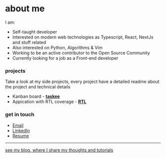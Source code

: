 # about me
I am:
  - Self-taught developer
  - Interested on modern web technologies as Typescript, React, NextJs and stuff related
  - Also interested on Python, Algorithms & Vim
  - Working to be an active contributor to the Open Source Community
  - Currently looking for a job as a Front-end developer

### projects

Take a look at my side projects, every project have a detailed readme about the project and technical details
 - Kanban board - **[taskee](https://github.com/joaovitorzv/taskei)**
 - Appication with RTL coverage - **[RTL](https://github.com/joaovitorzv/rtl)**

### get in touch
  - <a href='mailto:joaovitorzv@outlook.com'>Email</a>
  - <a href="https://www.linkedin.com/in/jo%C3%A3o-vitor-veras-165045186/">LinkedIn</a>
  - <a href="https://github.com/joaovitorzv/joaovitorzv/blob/master/Resume.pdf">Resume</a>

-------------------------------------------------------------------------------------------------
<a href='joaovitorzv.github.io'>see my blog, where I share my thoughts and tutorials</a>
